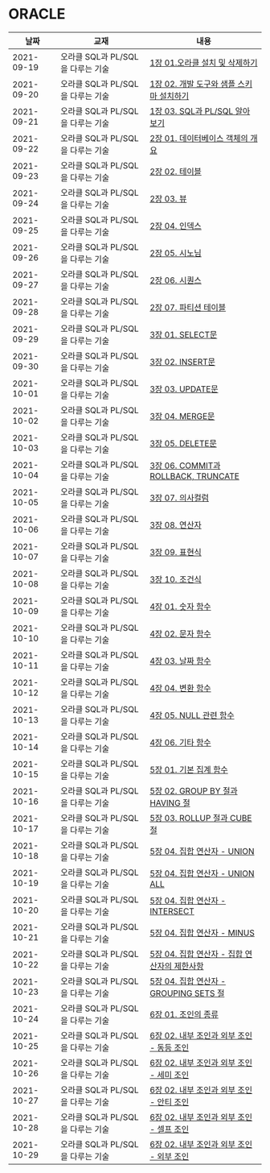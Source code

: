 # ORACLE



날짜 | 교재 | 내용
-----|------|------
|2021-09-19|오라클 SQL과 PL/SQL을 다루는 기술|[1장 01.오라클 설치 및 삭제하기](https://jungdami-ing.tistory.com/entry/%EC%98%A4%EB%9D%BC%ED%81%B4-1%EC%9E%A5-01%EC%98%A4%EB%9D%BC%ED%81%B4-%EC%84%A4%EC%B9%98-%EB%B0%8F-%EC%82%AD%EC%A0%9C%ED%95%98%EA%B8%B0)
|2021-09-20|오라클 SQL과 PL/SQL을 다루는 기술|[1장 02. 개발 도구와 샘플 스키마 설치하기](https://jungdami-ing.tistory.com/entry/%EC%98%A4%EB%9D%BC%ED%81%B4-1%EC%9E%A5-02-%EA%B0%9C%EB%B0%9C-%EB%8F%84%EA%B5%AC%EC%99%80-%EC%83%98%ED%94%8C-%EC%8A%A4%ED%82%A4%EB%A7%88-%EC%84%A4%EC%B9%98%ED%95%98%EA%B8%B0)
|2021-09-21|오라클 SQL과 PL/SQL을 다루는 기술|[1장 03. SQL과 PL/SQL 알아 보기](https://jungdami-ing.tistory.com/entry/%EC%98%A4%EB%9D%BC%ED%81%B4-1%EC%9E%A5-03-SQL%EA%B3%BC-PLSQL-%EC%95%8C%EC%95%84-%EB%B3%B4%EA%B8%B0)
|2021-09-22|오라클 SQL과 PL/SQL을 다루는 기술|[2장 01. 데이터베이스 객체의 개요](https://jungdami-ing.tistory.com/entry/%EC%98%A4%EB%9D%BC%ED%81%B4-2%EC%9E%A5-01-%EB%8D%B0%EC%9D%B4%ED%84%B0%EB%B2%A0%EC%9D%B4%EC%8A%A4-%EA%B0%9D%EC%B2%B4%EC%9D%98-%EA%B0%9C%EC%9A%94)
|2021-09-23|오라클 SQL과 PL/SQL을 다루는 기술|[2장 02. 테이블](https://jungdami-ing.tistory.com/entry/%EC%98%A4%EB%9D%BC%ED%81%B4-2%EC%9E%A5-02-%ED%85%8C%EC%9D%B4%EB%B8%94)
|2021-09-24|오라클 SQL과 PL/SQL을 다루는 기술|[2장 03. 뷰](https://jungdami-ing.tistory.com/entry/%EC%98%A4%EB%9D%BC%ED%81%B4-2%EC%9E%A5-03-%EB%B7%B0)
|2021-09-25|오라클 SQL과 PL/SQL을 다루는 기술|[2장 04. 인덱스](https://jungdami-ing.tistory.com/entry/%EC%98%A4%EB%9D%BC%ED%81%B4-2%EC%9E%A5-04-%EC%9D%B8%EB%8D%B1%EC%8A%A4)
|2021-09-26|오라클 SQL과 PL/SQL을 다루는 기술|[2장 05. 시노님](https://jungdami-ing.tistory.com/entry/%EC%98%A4%EB%9D%BC%ED%81%B4-2%EC%9E%A5-05-%EC%8B%9C%EB%85%B8%EB%8B%98)
|2021-09-27|오라클 SQL과 PL/SQL을 다루는 기술|[2장 06. 시퀀스](https://jungdami-ing.tistory.com/entry/%EC%98%A4%EB%9D%BC%ED%81%B4-2%EC%9E%A5-06-%EC%8B%9C%ED%80%80%EC%8A%A4)
|2021-09-28|오라클 SQL과 PL/SQL을 다루는 기술|[2장 07. 파티션 테이블](https://jungdami-ing.tistory.com/entry/%EC%98%A4%EB%9D%BC%ED%81%B4-2%EC%9E%A5-07-%ED%8C%8C%ED%8B%B0%EC%85%98-%ED%85%8C%EC%9D%B4%EB%B8%94)
|2021-09-29|오라클 SQL과 PL/SQL을 다루는 기술|[3장 01. SELECT문](https://jungdami-ing.tistory.com/entry/%EC%98%A4%EB%9D%BC%ED%81%B4-3%EC%9E%A5-01-SELECT%EB%AC%B8)
|2021-09-30|오라클 SQL과 PL/SQL을 다루는 기술|[3장 02. INSERT문](https://jungdami-ing.tistory.com/entry/%EC%98%A4%EB%9D%BC%ED%81%B4-3%EC%9E%A5-02-INSERT%EB%AC%B8)
|2021-10-01|오라클 SQL과 PL/SQL을 다루는 기술|[3장 03. UPDATE문](https://jungdami-ing.tistory.com/entry/%EC%98%A4%EB%9D%BC%ED%81%B4-3%EC%9E%A5-02-UPDATE%EB%AC%B8)
|2021-10-02|오라클 SQL과 PL/SQL을 다루는 기술|[3장 04. MERGE문](https://jungdami-ing.tistory.com/entry/%EC%98%A4%EB%9D%BC%ED%81%B4-3%EC%9E%A5-04-MERGE%EB%AC%B8?category=995651)
|2021-10-03|오라클 SQL과 PL/SQL을 다루는 기술|[3장 05. DELETE문](https://jungdami-ing.tistory.com/entry/%EC%98%A4%EB%9D%BC%ED%81%B4-3%EC%9E%A5-05-DELETE%EB%AC%B8)
|2021-10-04|오라클 SQL과 PL/SQL을 다루는 기술|[3장 06. COMMIT과 ROLLBACK, TRUNCATE](https://jungdami-ing.tistory.com/entry/%EC%98%A4%EB%9D%BC%ED%81%B4-3%EC%9E%A5-06-COMMIT%EA%B3%BC-ROLLBACK-TRUNCATE)
|2021-10-05|오라클 SQL과 PL/SQL을 다루는 기술|[3장 07. 의사컬럼](https://jungdami-ing.tistory.com/entry/%EC%98%A4%EB%9D%BC%ED%81%B4-3%EC%9E%A5-07-%EC%9D%98%EC%82%AC%EC%BB%AC%EB%9F%BC?category=995651)
|2021-10-06|오라클 SQL과 PL/SQL을 다루는 기술|[3장 08. 연산자](https://jungdami-ing.tistory.com/entry/%EC%98%A4%EB%9D%BC%ED%81%B4-3%EC%9E%A5-08-%EC%97%B0%EC%82%B0%EC%9E%90?category=995651)
|2021-10-07|오라클 SQL과 PL/SQL을 다루는 기술|[3장 09. 표현식](https://jungdami-ing.tistory.com/entry/%EC%98%A4%EB%9D%BC%ED%81%B4-3%EC%9E%A5-09-%ED%91%9C%ED%98%84%EC%8B%9D?category=995651)
|2021-10-08|오라클 SQL과 PL/SQL을 다루는 기술|[3장 10. 조건식](https://jungdami-ing.tistory.com/entry/%EC%98%A4%EB%9D%BC%ED%81%B4-3%EC%9E%A5-10-%EC%A1%B0%EA%B1%B4%EC%8B%9D?category=995651)
|2021-10-09|오라클 SQL과 PL/SQL을 다루는 기술|[4장 01. 숫자 함수](https://jungdami-ing.tistory.com/entry/%EC%98%A4%EB%9D%BC%ED%81%B4-4%EC%9E%A5-01-%EC%88%AB%EC%9E%90-%ED%95%A8%EC%88%98)
|2021-10-10|오라클 SQL과 PL/SQL을 다루는 기술|[4장 02. 문자 함수](https://jungdami-ing.tistory.com/entry/%EC%98%A4%EB%9D%BC%ED%81%B4-4%EC%9E%A5-02-%EB%AC%B8%EC%9E%90-%ED%95%A8%EC%88%98)
|2021-10-11|오라클 SQL과 PL/SQL을 다루는 기술|[4장 03. 날짜 함수](https://jungdami-ing.tistory.com/entry/%EC%98%A4%EB%9D%BC%ED%81%B4-4%EC%9E%A5-03-%EB%82%A0%EC%A7%9C-%ED%95%A8%EC%88%98)
|2021-10-12|오라클 SQL과 PL/SQL을 다루는 기술|[4장 04. 변환 함수](https://jungdami-ing.tistory.com/entry/%EC%98%A4%EB%9D%BC%ED%81%B4-4%EC%9E%A5-04-%EB%B3%80%ED%99%98-%ED%95%A8%EC%88%98)
|2021-10-13|오라클 SQL과 PL/SQL을 다루는 기술|[4장 05. NULL 관련 함수](https://jungdami-ing.tistory.com/entry/%EC%98%A4%EB%9D%BC%ED%81%B4-4%EC%9E%A5-05-NULL-%EA%B4%80%EB%A0%A8-%ED%95%A8%EC%88%98)
|2021-10-14|오라클 SQL과 PL/SQL을 다루는 기술|[4장 06. 기타 함수](https://jungdami-ing.tistory.com/entry/%EC%98%A4%EB%9D%BC%ED%81%B4-4%EC%9E%A5-06-%EA%B8%B0%ED%83%80-%ED%95%A8%EC%88%98)
|2021-10-15|오라클 SQL과 PL/SQL을 다루는 기술|[5장 01. 기본 집계 함수](https://jungdami-ing.tistory.com/entry/%EC%98%A4%EB%9D%BC%ED%81%B4-5%EC%9E%A5-01-%EA%B8%B0%EB%B3%B8-%EC%A7%91%EA%B3%84-%ED%95%A8%EC%88%98)
|2021-10-16|오라클 SQL과 PL/SQL을 다루는 기술|[5장 02. GROUP BY 절과 HAVING 절](https://jungdami-ing.tistory.com/entry/%EC%98%A4%EB%9D%BC%ED%81%B4-5%EC%9E%A5-02-GROUP-BY-%EC%A0%88%EA%B3%BC-HAVING-%EC%A0%88)
|2021-10-17|오라클 SQL과 PL/SQL을 다루는 기술|[5장 03. ROLLUP 절과 CUBE 절](https://jungdami-ing.tistory.com/entry/%EC%98%A4%EB%9D%BC%ED%81%B4-5%EC%9E%A5-03-ROLLUP-%EC%A0%88%EA%B3%BC-CUBE-%EC%A0%88)
|2021-10-18|오라클 SQL과 PL/SQL을 다루는 기술|[5장 04. 집합 연산자 - UNION](https://jungdami-ing.tistory.com/entry/%EC%98%A4%EB%9D%BC%ED%81%B4-5%EC%9E%A5-04-%EC%A7%91%ED%95%A9-%EC%97%B0%EC%82%B0%EC%9E%90-UNION)
|2021-10-19|오라클 SQL과 PL/SQL을 다루는 기술|[5장 04. 집합 연산자 - UNION ALL](https://jungdami-ing.tistory.com/entry/%EC%98%A4%EB%9D%BC%ED%81%B4-5%EC%9E%A5-04-%EC%A7%91%ED%95%A9-%EC%97%B0%EC%82%B0%EC%9E%90-UNION-ALL)
|2021-10-20|오라클 SQL과 PL/SQL을 다루는 기술|[5장 04. 집합 연산자 - INTERSECT](https://jungdami-ing.tistory.com/entry/%EC%98%A4%EB%9D%BC%ED%81%B4-5%EC%9E%A5-04-%EC%A7%91%ED%95%A9-%EC%97%B0%EC%82%B0%EC%9E%90-INTERSECT)
|2021-10-21|오라클 SQL과 PL/SQL을 다루는 기술|[5장 04. 집합 연산자 - MINUS](https://jungdami-ing.tistory.com/entry/%EC%98%A4%EB%9D%BC%ED%81%B4-5%EC%9E%A5-04-%EC%A7%91%ED%95%A9-%EC%97%B0%EC%82%B0%EC%9E%90-MINUS)
|2021-10-22|오라클 SQL과 PL/SQL을 다루는 기술|[5장 04. 집합 연산자 - 집합 연산자의 제한사항](https://jungdami-ing.tistory.com/entry/%EC%98%A4%EB%9D%BC%ED%81%B4-5%EC%9E%A5-04-%EC%A7%91%ED%95%A9-%EC%97%B0%EC%82%B0%EC%9E%90-%EC%A7%91%ED%95%A9-%EC%97%B0%EC%82%B0%EC%9E%90%EC%9D%98-%EC%A0%9C%ED%95%9C%EC%82%AC%ED%95%AD)
|2021-10-23|오라클 SQL과 PL/SQL을 다루는 기술|[5장 04. 집합 연산자 - GROUPING SETS 절](https://jungdami-ing.tistory.com/entry/%EC%98%A4%EB%9D%BC%ED%81%B4-5%EC%9E%A5-04-%EC%A7%91%ED%95%A9-%EC%97%B0%EC%82%B0%EC%9E%90-GROUPING-SETS-%EC%A0%88)
|2021-10-24|오라클 SQL과 PL/SQL을 다루는 기술|[6장 01. 조인의 종류](https://jungdami-ing.tistory.com/entry/%EC%98%A4%EB%9D%BC%ED%81%B4-6%EC%9E%A5-01-%EC%A1%B0%EC%9D%B8%EC%9D%98-%EC%A2%85%EB%A5%98)
|2021-10-25|오라클 SQL과 PL/SQL을 다루는 기술|[6장 02. 내부 조인과 외부 조인 - 동등 조인](https://jungdami-ing.tistory.com/entry/%EC%98%A4%EB%9D%BC%ED%81%B4-6%EC%9E%A5-02-%EB%82%B4%EB%B6%80-%EC%A1%B0%EC%9D%B8%EA%B3%BC-%EC%99%B8%EB%B6%80-%EC%A1%B0%EC%9D%B8-%EB%8F%99%EB%93%B1-%EC%A1%B0%EC%9D%B8)
|2021-10-26|오라클 SQL과 PL/SQL을 다루는 기술|[6장 02. 내부 조인과 외부 조인 - 세미 조인](https://jungdami-ing.tistory.com/entry/%EC%98%A4%EB%9D%BC%ED%81%B4-6%EC%9E%A5-02-%EB%82%B4%EB%B6%80-%EC%A1%B0%EC%9D%B8%EA%B3%BC-%EC%99%B8%EB%B6%80-%EC%A1%B0%EC%9D%B8-%EC%84%B8%EB%AF%B8-%EC%A1%B0%EC%9D%B8)
|2021-10-27|오라클 SQL과 PL/SQL을 다루는 기술|[6장 02. 내부 조인과 외부 조인 - 안티 조인](https://jungdami-ing.tistory.com/entry/%EC%98%A4%EB%9D%BC%ED%81%B4-6%EC%9E%A5-02-%EB%82%B4%EB%B6%80-%EC%A1%B0%EC%9D%B8%EA%B3%BC-%EC%99%B8%EB%B6%80-%EC%A1%B0%EC%9D%B8-%EC%95%88%ED%8B%B0-%EC%A1%B0%EC%9D%B8)
|2021-10-28|오라클 SQL과 PL/SQL을 다루는 기술|[6장 02. 내부 조인과 외부 조인 - 셀프 조인](https://jungdami-ing.tistory.com/entry/%EC%98%A4%EB%9D%BC%ED%81%B4-6%EC%9E%A5-02-%EB%82%B4%EB%B6%80-%EC%A1%B0%EC%9D%B8%EA%B3%BC-%EC%99%B8%EB%B6%80-%EC%A1%B0%EC%9D%B8-%EC%85%80%ED%94%84-%EC%A1%B0%EC%9D%B8)
|2021-10-29|오라클 SQL과 PL/SQL을 다루는 기술|[6장 02. 내부 조인과 외부 조인 - 외부 조인](https://jungdami-ing.tistory.com/entry/%EC%98%A4%EB%9D%BC%ED%81%B4-6%EC%9E%A5-02-%EB%82%B4%EB%B6%80-%EC%A1%B0%EC%9D%B8%EA%B3%BC-%EC%99%B8%EB%B6%80-%EC%A1%B0%EC%9D%B8-%EC%99%B8%EB%B6%80-%EC%A1%B0%EC%9D%B8)
